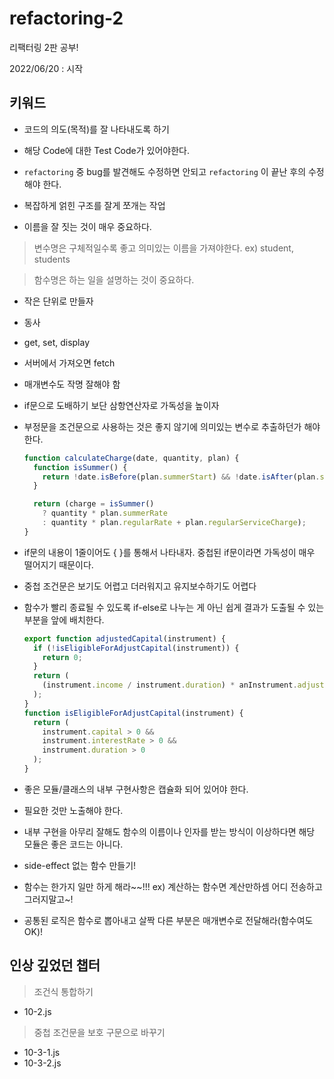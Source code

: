 # refactoring-2

리팩터링 2판 공부!

2022/06/20 : 시작

## 키워드

- 코드의 의도(목적)를 잘 나타내도록 하기
- 해당 Code에 대한 Test Code가 있어야한다.

- `refactoring` 중 bug를 발견해도 수정하면 안되고 `refactoring` 이 끝난 후의 수정해야 한다.
- 복잡하게 얽힌 구조를 잘게 쪼개는 작업
- 이름을 잘 짓는 것이 매우 중요하다.

> 변수명은 구체적일수록 좋고 의미있는 이름을 가져야한다.
> ex) student, students

> 함수명은 하는 일을 설명하는 것이 중요하다.

- 작은 단위로 만들자
- 동사
- get, set, display
- 서버에서 가져오면 fetch
- 매개변수도 작명 잘해야 함
- if문으로 도배하기 보단 삼항연산자로 가독성을 높이자
- 부정문을 조건문으로 사용하는 것은 좋지 않기에 의미있는 변수로 추출하던가 해야한다.

  ```js
  function calculateCharge(date, quantity, plan) {
    function isSummer() {
      return !date.isBefore(plan.summerStart) && !date.isAfter(plan.summerEnd);
    }

    return (charge = isSummer()
      ? quantity * plan.summerRate
      : quantity * plan.regularRate + plan.regularServiceCharge);
  }
  ```

- if문의 내용이 1줄이어도 { }를 통해서 나타내자. 중첩된 if문이라면 가독성이 매우 떨어지기 때문이다.
- 중첩 조건문은 보기도 어렵고 더러워지고 유지보수하기도 어렵다
- 함수가 빨리 종료될 수 있도록 if-else로 나누는 게 아닌 쉽게 결과가 도출될 수 있는 부분을 앞에 배치한다.

  ```js
  export function adjustedCapital(instrument) {
    if (!isEligibleForAdjustCapital(instrument)) {
      return 0;
    }
    return (
      (instrument.income / instrument.duration) * anInstrument.adjustmentFactor
    );
  }
  function isEligibleForAdjustCapital(instrument) {
    return (
      instrument.capital > 0 &&
      instrument.interestRate > 0 &&
      instrument.duration > 0
    );
  }
  ```

- 좋은 모듈/클래스의 내부 구현사항은 캡슐화 되어 있어야 한다.
- 필요한 것만 노출해야 한다.
- 내부 구현을 아무리 잘해도 함수의 이름이나 인자를 받는 방식이 이상하다면 해당 모듈은 좋은 코드는 아니다.
- side-effect 없는 함수 만들기!
- 함수는 한가지 일만 하게 해라~~!!!
  ex) 계산하는 함수면 계산만하셈 어디 전송하고 그러지말고~!
- 공통된 로직은 함수로 뽑아내고 살짝 다른 부분은 매개변수로 전달해라(함수여도 OK)!

## 인상 깊었던 챕터

> 조건식 통합하기

- 10-2.js

> 중첩 조건문을 보호 구문으로 바꾸기

- 10-3-1.js
- 10-3-2.js
